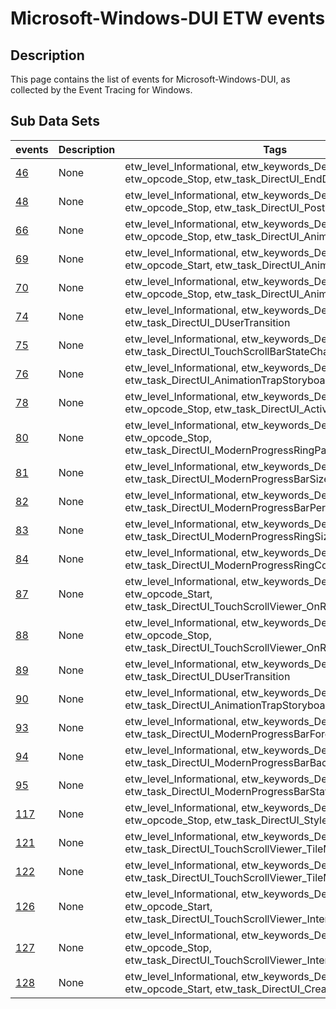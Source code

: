 # Microsoft-Windows-DUI ETW events

## Description
This page contains the list of events for Microsoft-Windows-DUI, as collected by the Event Tracing for Windows.

## Sub Data Sets
|events|Description|Tags|
|---|---|---|
|[46](events/event-46.md)|None|etw_level_Informational, etw_keywords_Default, etw_opcode_Stop, etw_task_DirectUI_EndDeferWork|
|[48](events/event-48.md)|None|etw_level_Informational, etw_keywords_Default, etw_opcode_Stop, etw_task_DirectUI_PostSourceChangeWork|
|[66](events/event-66.md)|None|etw_level_Informational, etw_keywords_Default, etw_opcode_Stop, etw_task_DirectUI_AnimationTrapStoryboard|
|[69](events/event-69.md)|None|etw_level_Informational, etw_keywords_Default, etw_opcode_Start, etw_task_DirectUI_AnimationTrapPVL|
|[70](events/event-70.md)|None|etw_level_Informational, etw_keywords_Default, etw_opcode_Stop, etw_task_DirectUI_AnimationTrapPVL|
|[74](events/event-74.md)|None|etw_level_Informational, etw_keywords_Default, etw_task_DirectUI_DUserTransition|
|[75](events/event-75.md)|None|etw_level_Informational, etw_keywords_Default, etw_task_DirectUI_TouchScrollBarStateChange|
|[76](events/event-76.md)|None|etw_level_Informational, etw_keywords_Default, etw_task_DirectUI_AnimationTrapStoryboardComplete|
|[78](events/event-78.md)|None|etw_level_Informational, etw_keywords_Default, etw_opcode_Stop, etw_task_DirectUI_ActivityOverlayPaint|
|[80](events/event-80.md)|None|etw_level_Informational, etw_keywords_Default, etw_opcode_Stop, etw_task_DirectUI_ModernProgressRingPaint|
|[81](events/event-81.md)|None|etw_level_Informational, etw_keywords_Default, etw_task_DirectUI_ModernProgressBarSize|
|[82](events/event-82.md)|None|etw_level_Informational, etw_keywords_Default, etw_task_DirectUI_ModernProgressBarPercentCompleted|
|[83](events/event-83.md)|None|etw_level_Informational, etw_keywords_Default, etw_task_DirectUI_ModernProgressRingSize|
|[84](events/event-84.md)|None|etw_level_Informational, etw_keywords_Default, etw_task_DirectUI_ModernProgressRingColors|
|[87](events/event-87.md)|None|etw_level_Informational, etw_keywords_Default, etw_opcode_Start, etw_task_DirectUI_TouchScrollViewer_OnRegionStatusChanged|
|[88](events/event-88.md)|None|etw_level_Informational, etw_keywords_Default, etw_opcode_Stop, etw_task_DirectUI_TouchScrollViewer_OnRegionStatusChanged|
|[89](events/event-89.md)|None|etw_level_Informational, etw_keywords_Default, etw_task_DirectUI_DUserTransition|
|[90](events/event-90.md)|None|etw_level_Informational, etw_keywords_Default, etw_task_DirectUI_AnimationTrapStoryboard|
|[93](events/event-93.md)|None|etw_level_Informational, etw_keywords_Default, etw_task_DirectUI_ModernProgressBarForegroundColor|
|[94](events/event-94.md)|None|etw_level_Informational, etw_keywords_Default, etw_task_DirectUI_ModernProgressBarBackgroundColor|
|[95](events/event-95.md)|None|etw_level_Informational, etw_keywords_Default, etw_task_DirectUI_ModernProgressBarState|
|[117](events/event-117.md)|None|etw_level_Informational, etw_keywords_Default, etw_opcode_Stop, etw_task_DirectUI_StyleSheet_Resolve|
|[121](events/event-121.md)|None|etw_level_Informational, etw_keywords_Default, etw_task_DirectUI_TouchScrollViewer_TileManagement|
|[122](events/event-122.md)|None|etw_level_Informational, etw_keywords_Default, etw_task_DirectUI_TouchScrollViewer_TileManagement|
|[126](events/event-126.md)|None|etw_level_Informational, etw_keywords_Default, etw_opcode_Start, etw_task_DirectUI_TouchScrollViewer_IntersectTest|
|[127](events/event-127.md)|None|etw_level_Informational, etw_keywords_Default, etw_opcode_Stop, etw_task_DirectUI_TouchScrollViewer_IntersectTest|
|[128](events/event-128.md)|None|etw_level_Informational, etw_keywords_Default, etw_opcode_Start, etw_task_DirectUI_CreateElement|
